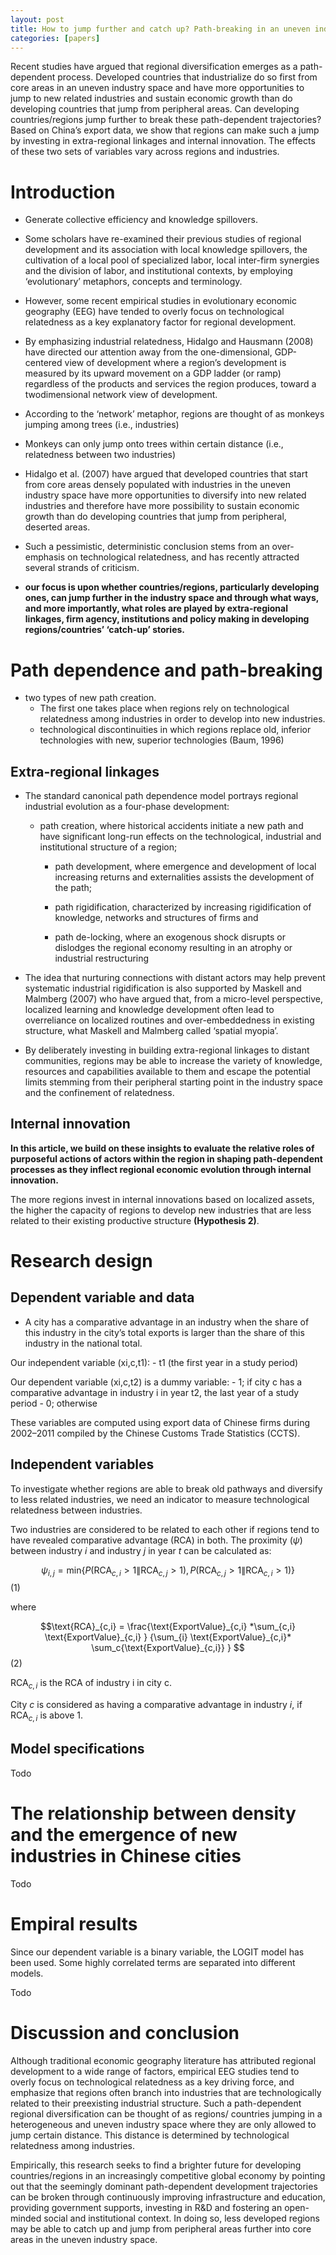 ```yaml
---
layout: post
title: How to jump further and catch up? Path-breaking in an uneven industry space
categories: [papers]
---
```


Recent studies have argued that regional diversification emerges as a path-dependent process. Developed countries that industrialize do so first from core areas in an uneven industry space and have more opportunities to jump to new related industries and sustain economic growth than do developing countries that jump from peripheral areas. Can developing countries/regions jump further to break these path-dependent trajectories? Based on China’s export data, we show that regions can make such a jump by investing in extra-regional linkages and internal innovation. The effects of these two sets of variables vary across regions and industries.

<!--more-->

# Introduction

- Generate collective efficiency and knowledge spillovers.
- Some scholars have re-examined their previous studies of regional development and its association with local knowledge spillovers, the cultivation of a local pool of specialized labor, local inter-firm synergies
and the division of labor, and institutional contexts, by employing ‘evolutionary’ metaphors, concepts and terminology.
- However, some recent empirical studies in evolutionary economic geography (EEG) have tended to overly focus on technological relatedness as a key explanatory factor for regional development.
- By emphasizing industrial relatedness, Hidalgo and Hausmann (2008) have directed our attention away from the one-dimensional, GDP-centered view of development where a region’s development is measured by its upward movement on a GDP ladder (or ramp) regardless of the products and services the region produces, toward a twodimensional network view of development. 
- According to the ‘network’ metaphor, regions are thought of as monkeys jumping among trees (i.e., industries)
- Monkeys can only jump onto trees within certain distance (i.e., relatedness between two industries)
- Hidalgo et al. (2007) have argued that developed countries that start from core areas densely populated with industries in the uneven industry space have more opportunities to diversify into new related industries and therefore have more possibility to sustain economic growth than do developing countries that jump from peripheral, deserted areas.
- Such a pessimistic, deterministic conclusion stems from an over-emphasis on technological relatedness, and has recently attracted several strands of criticism.

- **our focus is upon whether countries/regions, particularly developing ones, can jump further in the industry space and through what ways, and more importantly, what roles are played by extra-regional linkages, firm agency, institutions and policy making in developing regions/countries’ ‘catch-up’ stories.**

# Path dependence and path-breaking

- two types of new path creation.
  - The first one takes place when regions rely on technological relatedness among industries in order to develop into new industries.
  - technological discontinuities in which regions replace old, inferior technologies with new, superior technologies (Baum, 1996)

## Extra-regional linkages

- The standard canonical path dependence model portrays regional industrial evolution as a four-phase development:

  - path creation, where historical accidents initiate a new path and have significant long-run effects on the technological, industrial and institutional structure of a region;

    - path development, where emergence and development of local increasing returns and externalities assists the development of the path;

    - path rigidification, characterized by increasing rigidification of knowledge, networks and structures of firms and

    - path de-locking, where an exogenous shock disrupts or dislodges the regional economy resulting in an atrophy or industrial restructuring

- The idea that nurturing connections with distant actors may help prevent systematic industrial rigidification is also supported by Maskell and Malmberg (2007) who have argued that, from a micro-level perspective, localized learning and knowledge development often lead to overreliance on localized routines and over-embeddedness in existing structure, what Maskell and Malmberg called ‘spatial myopia’.

- By deliberately investing in building extra-regional linkages to distant communities, regions may be able to increase the variety of knowledge, resources and capabilities available to them and escape the potential limits stemming from their peripheral starting point in the industry space and the confinement of relatedness.

## Internal innovation

**In this article, we build on these insights to evaluate the relative roles of purposeful actions of actors within the region in shaping path-dependent processes as they inflect regional economic evolution through internal innovation.**

The more regions invest in internal innovations based on localized assets, the higher the capacity of regions to develop new industries that are less related to their existing productive structure **(Hypothesis 2)**.

# Research design

## Dependent variable and data

- A city has a comparative advantage in an industry when the share of this industry in the city’s total exports is larger than the share of this industry in the national total.

Our independent variable (xi,c,t1):
    - t1 (the first year in a study period)

Our dependent variable (xi,c,t2) is a dummy variable:
    - 1;  if city c has a comparative advantage in industry i in year t2, the last year of a study period
    - 0;  otherwise

These variables are computed using export data of Chinese firms during 2002–2011 compiled by the Chinese Customs Trade Statistics (CCTS).

## Independent variables

To investigate whether regions are able to break old pathways and diversify to less related industries, we need an indicator to measure technological relatedness between industries.

Two industries are considered to be related to each other if regions tend to have revealed comparative advantage ($\text{RCA}$) in both. The proximity ($\psi$) between industry $i$ and industry $j$ in year $t$ can be calculated as:

$$\psi_{i,j} = \text{min} \{P(\text{RCA}_{c,i} \gt 1 \| \text{RCA}_{c,j} \gt 1), P(\text{RCA}_{c,j} \gt 1 \| \text{RCA}_{c,i} \gt 1)\} $$ (1)

where

$$\text{RCA}_{c,i}  = \frac{\text{ExportValue}_{c,i} *\sum_{c,i} \text{ExportValue}_{c,i} } {\sum_{i} \text{ExportValue}_{c,i}* \sum_c{\text{ExportValue}_{c,i}} } $$(2)

$\text{RCA}_{c,i}$ is the $\text{RCA}$ of industry $\text{i}$ in city $\text{c}$.

City $c$ is considered as having a comparative advantage in industry $i$, if $\text{RCA}_{c,i}$ is above $1$.

## Model specifications

Todo

#  The relationship between density and the emergence of new industries in Chinese cities

Todo

# Empiral results

Since our dependent variable is a binary variable, the LOGIT model has been used. Some highly correlated terms are separated into different models.

Todo

# Discussion and conclusion

Although traditional economic geography literature has attributed regional development to a wide range of factors, empirical EEG studies tend to overly focus on technological relatedness as a key driving force, and emphasize that regions often branch into industries that are technologically related to their preexisting industrial structure. Such a path-dependent regional diversification can be thought of as regions/ countries jumping in a heterogeneous and uneven industry space where they are only allowed to jump certain distance. This distance is determined by technological relatedness among industries.

Empirically, this research seeks to find a brighter future for developing countries/regions in an increasingly competitive global economy by pointing out that the seemingly dominant path-dependent development trajectories can be broken through continuously improving infrastructure and education, providing government supports, investing in R&D and fostering an open-minded social and institutional context. In doing so, less developed regions may be able to catch up and jump from peripheral areas further into core areas in the uneven industry space.
